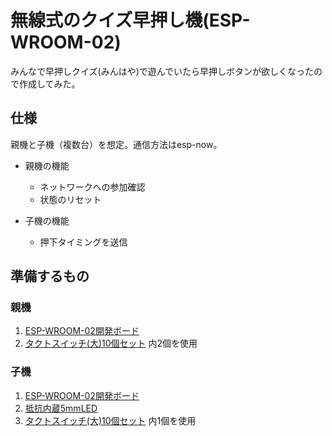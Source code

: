 # 無線式のクイズ早押し機(ESP-WROOM-02)
みんなで早押しクイズ(みんはや)で遊んでいたら早押しボタンが欲しくなったので作成してみた。


## 仕様
親機と子機（複数台）を想定。通信方法はesp-now。
  
- 親機の機能
  - ネットワークへの参加確認
  - 状態のリセット

- 子機の機能
  - 押下タイミングを送信

## 準備するもの
### 親機
1. [ESP-WROOM-02開発ボード](https://akizukidenshi.com/catalog/g/g112236/) 
2. [タクトスイッチ(大)10個セット](https://akizukidenshi.com/catalog/g/g102561/) 内2個を使用

### 子機
1. [ESP-WROOM-02開発ボード](https://akizukidenshi.com/catalog/g/g112236/) 
2. [抵抗内蔵5mmLED](https://akizukidenshi.com/catalog/g/g106245/) 
3. [タクトスイッチ(大)10個セット](https://akizukidenshi.com/catalog/g/g102561/) 内1個を使用
